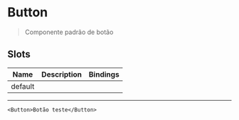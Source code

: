 # Button

> Componente padrão de botão

## Slots

| Name    | Description | Bindings |
| ------- | ----------- | -------- |
| default |             |          |

---

```vue live
<Button>Botão teste</Button>
```
